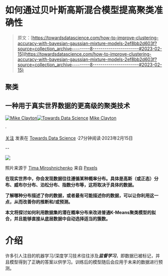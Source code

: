 # 如何通过贝叶斯高斯混合模型提高聚类准确性

> 原文：[https://towardsdatascience.com/how-to-improve-clustering-accuracy-with-bayesian-gaussian-mixture-models-2ef8bb2d603f?source=collection_archive---------8-----------------------#2023-02-15](https://towardsdatascience.com/how-to-improve-clustering-accuracy-with-bayesian-gaussian-mixture-models-2ef8bb2d603f?source=collection_archive---------8-----------------------#2023-02-15)

## 聚类

## 一种用于真实世界数据的更高级的聚类技术

[](https://medium.com/@maclayton?source=post_page-----2ef8bb2d603f--------------------------------)[![Mike Clayton](../Images/2d37746b13b7d2ff1c6515893914da97.png)](https://medium.com/@maclayton?source=post_page-----2ef8bb2d603f--------------------------------)[](https://towardsdatascience.com/?source=post_page-----2ef8bb2d603f--------------------------------)[![Towards Data Science](../Images/a6ff2676ffcc0c7aad8aaf1d79379785.png)](https://towardsdatascience.com/?source=post_page-----2ef8bb2d603f--------------------------------) [Mike Clayton](https://medium.com/@maclayton?source=post_page-----2ef8bb2d603f--------------------------------)

·

[关注](https://medium.com/m/signin?actionUrl=https%3A%2F%2Fmedium.com%2F_%2Fsubscribe%2Fuser%2F51dce1c5bc03&operation=register&redirect=https%3A%2F%2Ftowardsdatascience.com%2Fhow-to-improve-clustering-accuracy-with-bayesian-gaussian-mixture-models-2ef8bb2d603f&user=Mike+Clayton&userId=51dce1c5bc03&source=post_page-51dce1c5bc03----2ef8bb2d603f---------------------post_header-----------) 发表在 [Towards Data Science](https://towardsdatascience.com/?source=post_page-----2ef8bb2d603f--------------------------------) ·27分钟阅读·2023年2月15日[](https://medium.com/m/signin?actionUrl=https%3A%2F%2Fmedium.com%2F_%2Fvote%2Ftowards-data-science%2F2ef8bb2d603f&operation=register&redirect=https%3A%2F%2Ftowardsdatascience.com%2Fhow-to-improve-clustering-accuracy-with-bayesian-gaussian-mixture-models-2ef8bb2d603f&user=Mike+Clayton&userId=51dce1c5bc03&source=-----2ef8bb2d603f---------------------clap_footer-----------)

--

[](https://medium.com/m/signin?actionUrl=https%3A%2F%2Fmedium.com%2F_%2Fbookmark%2Fp%2F2ef8bb2d603f&operation=register&redirect=https%3A%2F%2Ftowardsdatascience.com%2Fhow-to-improve-clustering-accuracy-with-bayesian-gaussian-mixture-models-2ef8bb2d603f&source=-----2ef8bb2d603f---------------------bookmark_footer-----------)![](../Images/4dfa3e01cd737d3436bde521a650137a.png)

照片来源于 [Tima Miroshnichenko](https://www.pexels.com/photo/mixture-of-paint-on-palette-5034000/) 来自 [Pexels](https://www.pexels.com/)

**在现实世界中，你会发现数据往往遵循某种概率分布。具体是高斯（或正态）分布、威布尔分布、泊松分布、指数分布等，这将取决于具体的数据。**

**了解哪种分布描述了你的数据，或者最有可能描述你的数据，可以让你利用这一点，从而改善你的推断和/或预测。**

**本文将探讨如何利用数据集的潜在概率分布来改进普通K-Means聚类模型的拟合，并且能够直接从底层数据中自动选择适当的簇数。**

# 介绍

许多引人注目的机器学习/深度学习技术往往涉及***监督学习***，即数据已被标记，并且模型得到了正确的答案以供学习。训练后的模型随后会应用于未来的数据进行预测。
